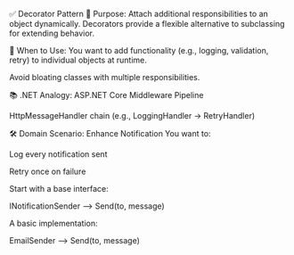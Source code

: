 ﻿✅ Decorator Pattern
📘 Purpose:
Attach additional responsibilities to an object dynamically. Decorators provide a flexible alternative to subclassing for extending behavior.

🧠 When to Use:
You want to add functionality (e.g., logging, validation, retry) to individual objects at runtime.

Avoid bloating classes with multiple responsibilities.

📚 .NET Analogy:
ASP.NET Core Middleware Pipeline

HttpMessageHandler chain (e.g., LoggingHandler → RetryHandler)

🛠️ Domain Scenario: Enhance Notification
You want to:

Log every notification sent

Retry once on failure

Start with a base interface:

INotificationSender --> Send(to, message)

A basic implementation:

EmailSender --> Send(to, message)

